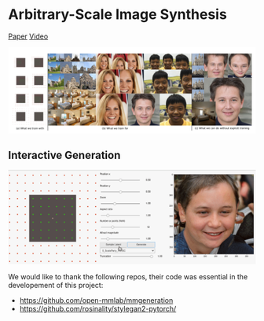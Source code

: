 # Arbitrary-Scale Image Synthesis

[Paper](https://arxiv.org/abs/) [Video](https://twitter.com/i/status/1249680641597362176)

![SESAME teaser](teaser.png)

## Interactive Generation
![til](./scaleparty.gif)

</code></pre>

We would like to thank the following repos, their code was essential in the developement of this project:
- https://github.com/open-mmlab/mmgeneration
- https://github.com/rosinality/stylegan2-pytorch/

